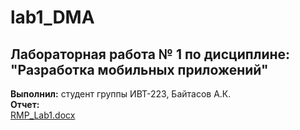 # lab1_DMA  
## Лабораторная работа № 1 по дисциплине: "Разработка мобильных приложений"
**Выполнил:** студент группы ИВТ-223, Байтасов А.К.  
**Отчет:**  
[RMP_Lab1.docx](https://github.com/Ausare31/lab1_DMA/files/11572040/RMP_Lab1.docx)
